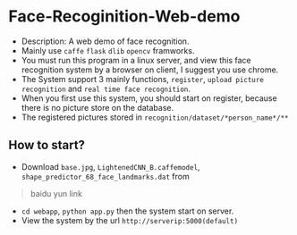 # Face-Recoginition-Web-demo
* Description: A web demo of face recognition.
* Mainly use `caffe` `flask` `dlib` `opencv` framworks.
* You must run this program in a linux server, and view this face recognition system by a browser on client, I suggest you use chrome.
* The System support 3 mainly functions, `register`, `upload picture recognition` and `real time face recognition`.
* When you first use this system, you should start on register, because there is no picture store on the database.
* The registered pictures stored in `recognition/dataset/*person_name*/**`

## How to start?
* Download `base.jpg`, `LightenedCNN_B.caffemodel`, `shape_predictor_68_face_landmarks.dat` from
> baidu yun link
* `cd webapp`, `python app.py` then the system start on server.
* View the system by the url `http://serverip:5000(default)` 


